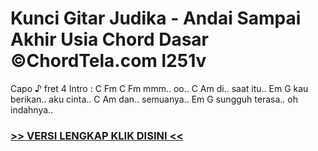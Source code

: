 
 # Kunci Gitar Judika - Andai Sampai Akhir Usia Chord Dasar ©ChordTela.com l251v


Capo ♪ fret 4 Intro : C Fm C Fm mmm.. oo.. C Am di.. saat itu.. Em G kau berikan.. aku cinta.. C Am dan.. semuanya.. Em G sungguh terasa.. oh indahnya..

###  <a href="https://shortlighzx.web.app?sq=Kunci Gitar Judika - Andai Sampai Akhir Usia Chord Dasar ©ChordTela.com"> >> VERSI LENGKAP KLIK DISINI << </a>
